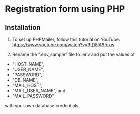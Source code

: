 # Registration form using PHP

## Installation

1. To set up PHPMailer, follow this tutorial on YouTube: https://www.youtube.com/watch?v=9tD8lA9foxw. 

2. Rename the ".env_sample" file to .env and put the values of 
- "HOST_NAME", 
- "USER_NAME", 
- "PASSWORD", 
- "DB_NAME",
- "MAIL_HOST",
- "MAIL_USER_NAME", and
- "MAIL_PASSWORD"

with your own database credentials.